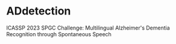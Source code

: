 # ADdetection

ICASSP 2023 SPGC Challenge: Multilingual Alzheimer's Dementia Recognition through Spontaneous Speech


## 


## 
